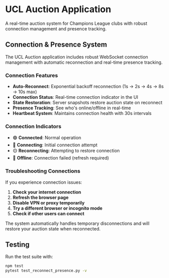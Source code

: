 # UCL Auction Application

A real-time auction system for Champions League clubs with robust connection management and presence tracking.

## Connection & Presence System

The UCL Auction application includes robust WebSocket connection management with automatic reconnection and real-time presence tracking.

### Connection Features

- **Auto-Reconnect**: Exponential backoff reconnection (1s → 2s → 4s → 8s → 10s max)
- **Connection Status**: Real-time connection indicator in the UI
- **State Restoration**: Server snapshots restore auction state on reconnect
- **Presence Tracking**: See who's online/offline in real-time
- **Heartbeat System**: Maintains connection health with 30s intervals

### Connection Indicators

- 🟢 **Connected**: Normal operation
- 🔵 **Connecting**: Initial connection attempt
- 🟡 **Reconnecting**: Attempting to restore connection
- 🔴 **Offline**: Connection failed (refresh required)

### Troubleshooting Connections

If you experience connection issues:

1. **Check your internet connection**
2. **Refresh the browser page**
3. **Disable VPN or proxy temporarily**
4. **Try a different browser or incognito mode**
5. **Check if other users can connect**

The system automatically handles temporary disconnections and will restore your auction state when reconnected.

## Testing

Run the test suite with:
```bash
npm test
pytest test_reconnect_presence.py -v
```
